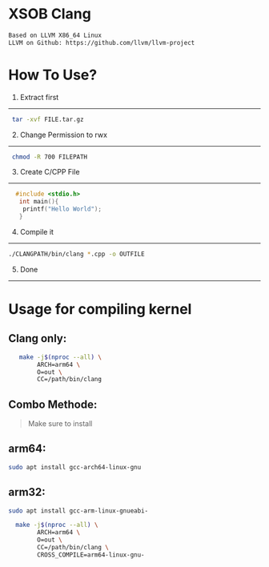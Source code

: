 XSOB Clang 
=============

```txt
Based on LLVM X86_64 Linux
LLVM on Github: https://github.com/llvm/llvm-project
```
# How To Use?

1. Extract first
------------
```bash
 tar -xvf FILE.tar.gz
```

2. Change Permission to rwx
-------------
```bash
 chmod -R 700 FILEPATH
```

3. Create C/CPP File
-------------
```cpp
  #include <stdio.h>
   int main(){
    printf("Hello World");
   }
```

4. Compile it
----------------
```bash
./CLANGPATH/bin/clang *.cpp -o OUTFILE
```

5. Done
--------


# Usage for compiling kernel

Clang only:
-------------

```bash
   make -j$(nproc --all) \
        ARCH=arm64 \
        O=out \
        CC=/path/bin/clang
```

Combo Methode:
--------------
> Make sure to install

arm64:
------
```bash
sudo apt install gcc-arch64-linux-gnu
```
arm32:
------
```bash
sudo apt install gcc-arm-linux-gnueabi-
```

```bash
  make -j$(nproc --all) \
        ARCH=arm64 \
        O=out \
        CC=/path/bin/clang \
        CROSS_COMPILE=arm64-linux-gnu-
```
